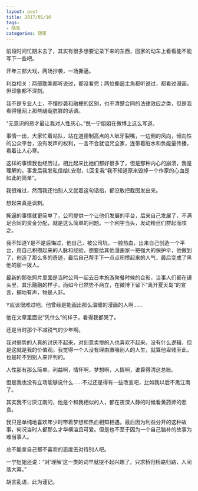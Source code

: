 ```yaml
---
layout: post
title: 2017/01/16
tags:
- 随笔
categories: 随笔
---
```

前段时间忙期末去了，其实有很多想要记录下来的东西，回家的动车上看看能不能写下一些吧。

开年三部大戏，两场抄袭，一场撕逼。

利益相关：两部耽美都听说过，都没看完；两位撕逼主角都听说过，都看过漫画，但印象都不深刻。

我不是专业人士，不懂抄袭和融梗的区别，也不清楚合同的法律效应之类，但是我看得懂网上那些龌龊肮脏的话语。

“无意识的恶才最让我对人性灰心。”倪一宁姐姐在微博上这么写道。

事情一出，大家忙着站队，站在道德制高点的人呲牙裂嘴，一边倒的风向，倾向性的公众平台，没有发声的权利，一言不合就诅咒全家，连带着脏水和负能量传播，看着让人心寒。

这样的事情我也经历过，相比起来比她们都好很多了，但是那种内心的崩溃，我是理解的。事发后我发私信给L安慰，L回复我“我不知道原来毁掉一个作家的心血是如此的简单”。

我很难过，然而我还怕别人又就着这句话掐，都没敢把截图发出来。

想起来真是讽刺。

撕逼的事情就更简单了，公司提供一个让他们发展的平台，后来自己发展了，不满足合同的资金分配，就是这么简单的问题。一个利字当头，发动粉丝们群起而攻之。

我不知道Y是不是后悔过，他自己，被公司坑，一腔热血，出来自己创造一个平台，用自己积攒起来的人脉和经验，想要给其他漫画家一把强大的保护伞，他做到了，创造了那么多的奇迹，最后自己帮手下一点点积攒起来的人气，最后变成了黑他的那一拨人。

最新的那张照片里面是当时公司一起去日本旅游聚餐时候的合影，当事人们都在镜头里，其乐融融的样子，而如今已然势不两立，在微博下留下“离开夏天岛”的宣言，掷地有声，物是人非。

Y应该很难过吧。他曾经是能画出那么温暖的漫画的人啊……

他在文章里面说“凭什么”的样子，看得我都哭了。

还是当时那个不减锐气的少年啊。

我对弱势的人真的讨厌不起来，对刻意卖惨的人也喜欢不起来，没有什么逻辑，但是这就是我的价值观。我觉得一个人没有理由置喙别人的人生，就算他卑贱至此，也是轮不到别人来评判的。

人性那有那么简单。利益啊，情怀啊，梦想啊，人情啊，谁算得清这总账。

但是我也没有立场能够说什么……不过还是得有一些改变吧，比如我以后不黑江南了。

其实我不讨厌江南的，他是个和我相似的人，都在夜深人静的时候看黄药师的悲哀。

我只是单纯地喜欢年少时带着梦想和热血相知相遇，最后因为利益分开的这种故事，何况当时人都那么才华横溢且可爱。但是也不至于因为一个自己脑补的故事为难当事人。

总不能拿自己都不喜欢的态度去对待别人吧。

一宁姐姐还说：“对’理解’这一类的词早就提不起兴趣了。只求桥归桥路归路，人间落大幕。”

胡言乱语，此为谨记。
